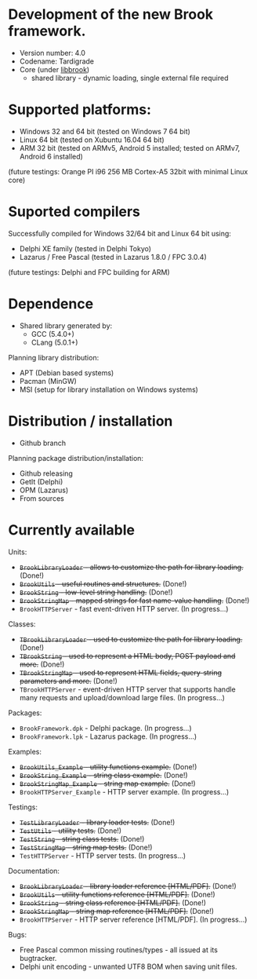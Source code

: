 # Development of the new Brook framework.

* Version number: 4.0
* Codename: Tardigrade
* Core (under [libbrook](https://github.com/risoflora/libbrook/tree/new_api))
    * shared library - dynamic loading, single external file required

# Supported platforms:

* Windows 32 and 64 bit (tested on Windows 7 64 bit)
* Linux 64 bit (tested on Xubuntu 16.04 64 bit)
* ARM 32 bit (tested on ARMv5, Android 5 installed; tested on ARMv7, Android 6 installed)

(future testings: Orange PI i96 256 MB Cortex-A5 32bit with minimal Linux core)

# Suported compilers

Successfully compiled for Windows 32/64 bit and Linux 64 bit using:
* Delphi XE family (tested in Delphi Tokyo)
* Lazarus / Free Pascal (tested in Lazarus 1.8.0 / FPC 3.0.4)

(future testings: Delphi and FPC building for ARM)

# Dependence

* Shared library generated by:
    * GCC (5.4.0+)
    * CLang (5.0.1+)

Planning library distribution:

* APT (Debian based systems)
* Pacman (MinGW)
* MSI (setup for library installation on Windows systems)

# Distribution / installation

* Github branch

Planning package distribution/installation:
 
* Github releasing
* GetIt (Delphi)
* OPM (Lazarus)
* From sources

# Currently available

Units:

* ~~`BrookLibraryLoader` - allows to customize the path for library loading.~~ (Done!)
* ~~`BrookUtils` - useful routines and structures.~~ (Done!)
* ~~`BrookString` - low-level string handling.~~ (Done!)
* ~~`BrookStringMap` - mapped strings for fast name-value handling.~~ (Done!)
* `BrookHTTPServer` - fast event-driven HTTP server. (In progress...)

Classes:

* ~~`TBrookLibraryLoader` - used to customize the path for library loading.~~ (Done!)
* ~~`TBrookString` - used to represent a HTML body, POST payload and more.~~ (Done!)
* ~~`TBrookStringMap` - used to represent HTML fields, query-string parameters and more.~~ (Done!)
* `TBrookHTTPServer` - event-driven HTTP server that supports handle many requests and upload/download large files. (In progress...)

Packages:

* `BrookFramework.dpk` - Delphi package. (In progress...)
* `BrookFramework.lpk` - Lazarus package. (In progress...)

Examples:

* ~~`BrookUtils_Example` - utility functions example.~~ (Done!)
* ~~`BrookString_Example` - string class example.~~ (Done!)
* ~~`BrookStringMap_Example` - string map example.~~ (Done!)
* `BrookHTTPServer_Example` - HTTP server example. (In progress...)

Testings:

* ~~`TestLibraryLoader` - library loader tests.~~ (Done!)
* ~~`TestUtils` - utility tests.~~ (Done!)
* ~~`TestString` - string class tests.~~ (Done!)
* ~~`TestStringMap` - string map tests.~~ (Done!)
* `TestHTTPServer` - HTTP server tests. (In progress...)

Documentation:

* ~~`BrookLibraryLoader` - library loader reference [HTML/PDF].~~ (Done!)
* ~~`BrookUtils` - utility functions reference [HTML/PDF].~~ (Done!)
* ~~`BrookString` - string class reference [HTML/PDF].~~ (Done!)
* ~~`BrookStringMap` - string map reference [HTML/PDF].~~ (Done!)
* `BrookHTTPServer` - HTTP server reference [HTML/PDF]. (In progress...)

Bugs:

* Free Pascal common missing routines/types - all issued at its bugtracker.
* Delphi unit encoding - unwanted UTF8 BOM when saving unit files.